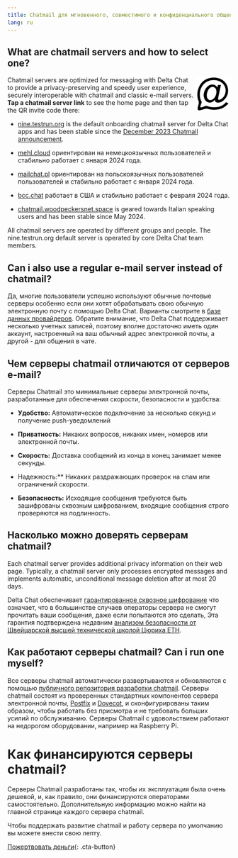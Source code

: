 ```yaml
---
title: Chatmail для мгновенного, совместимого и конфиденциального общения
lang: ru
---
```



## What are chatmail servers and how to select one? 

<img alt="Chatmail logo" src="../assets/logos/chatmail.svg" width="80" style="float:right;" />

Chatmail servers are optimized for messaging with Delta Chat 
to provide a privacy-preserving and speedy user experience, 
securely interoperable with chatmail and classic e-mail servers. 
**Tap a chatmail server link** to see the home page and then tap the QR invite code there: 

- [nine.testrun.org](https://nine.testrun.org) is the default onboarding chatmail server
  for Delta Chat apps and has been stable since the [December 2023 Chatmail announcement](https://delta.chat/en/2023-12-13-chatmail).

- [mehl.cloud](https://mehl.cloud) ориентирован на немецкоязычных пользователей и стабильно работает с января 2024 года.

- [mailchat.pl](https://mailchat.pl) ориентирован на польскоязычных пользователей пользователей и стабильно работает с января 2024 года.

- [bcc.chat](https://bcc.chat) работает в США и стабильно работает с февраля 2024 года.

- [chatmail.woodpeckersnet.space](https://chatmail.woodpeckersnest.space/)
  is geared towards Italian speaking users and has been 
  stable since May 2024. 

All chatmail servers are operated by different groups and people. 
The nine.testrun.org default server is operated by core Delta Chat team members. 

## Can i also use a regular e-mail server instead of chatmail?

Да, многие пользователи успешно используют обычные почтовые серверы
особенно если они хотят обрабатывать свою обычную электронную почту с помощью Delta Chat.
Варианты смотрите в [базе данных провайдеров](https://providers.delta.chat).
Обратите внимание, что Delta Chat поддерживает несколько учетных записей, поэтому
вполне достаточно иметь один аккаунт, настроенный на ваш обычный адрес электронной почты,
а другой - для общения в чате.


## Чем серверы chatmail отличаются от серверов e-mail?

Серверы Chatmail это минимальные серверы электронной почты, разработанные для обеспечения скорости, безопасности и удобства:

- **Удобство:** Автоматическое подключение за несколько секунд и получение push-уведомлений

- **Приватность:** Никаких вопросов, никаких имен, номеров или электронной почты.

- **Скорость:** Доставка сообщений из конца в конец занимает менее секунды.

- Надежность:** Никаких раздражающих проверок на спам или ограничений скорости.

- **Безопасность:** Исходящие сообщения требуются быть зашифрованы сквозным шифрованием,
  входящие сообщения строго проверяются на подлинность.


## Насколько можно доверять серверам chatmail?

Each chatmail server provides additional privacy information on their web page.
Typically, a chatmail server only processes encrypted messages and
implements automatic, unconditional message deletion after at most 20 days.

Delta Chat обеспечивает [гарантированное сквозное шифрование](https://delta.chat/en/2023-11-23-jumbo-42)
что означает, что в большинстве случаев операторы сервера не смогут прочитать ваши сообщения, даже если попытаются это сделать,
Эта гарантия подтверждена недавним [анализом безопасности от Швейцарской высшей технической школой Цюриха ETH](https://delta.chat/en/2024-03-25-crypto-analysis-securejoin).


## Как работают серверы chatmail? Can i run one myself? 

Все серверы chatmail автоматически развертываются и обновляются с помощью
[публичного репозитория разработки chatmail](https://github.com/deltachat/chatmail).
Серверы chatmail состоят из проверенных стандартных компонентов сервера электронной почты,
[Postfix](https://postfix.org) и [Dovecot](https://dovecot.org),
и сконфигурированы таким образом, чтобы работать без присмотра и не требовать больших усилий по обслуживанию.
Серверы Chatmail с удовольствием работают на недорогом оборудовании, например на Raspberry Pi.


# Как финансируются серверы chatmail?

Серверы Chatmail разработаны так, чтобы их эксплуатация была очень дешевой,
и, как правило, они финансируются операторами самостоятельно.
Дополнительную информацию можно найти на главной странице каждого сервера chatmail.

Чтобы поддержать развитие chatmail и работу сервера по умолчанию
вы можете внести свою лепту.

[Пожертвовать деньги](donate){: .cta-button}
